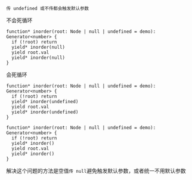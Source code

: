 `传 undefined 或不传都会触发默认参数`

不会死循环

```JS
function* inorder(root: Node | null | undefined = demo): Generator<number> {
  if (!root) return
  yield* inorder(null)
  yield root.val
  yield* inorder(null)
}
```

会死循环

```JS
function* inorder(root: Node | null | undefined = demo): Generator<number> {
  if (!root) return
  yield* inorder(undefined)
  yield root.val
  yield* inorder(undefined)
}

function* inorder(root: Node | null | undefined = demo): Generator<number> {
  if (!root) return
  yield* inorder()
  yield root.val
  yield* inorder()
}
```

解决这个问题的方法是空值`传 null`避免触发默认参数，或者统一不用默认参数
